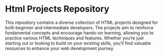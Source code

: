 <h1>Html Projects Repository</h1>
This repository contains a diverse collection of HTML projects designed for both beginner and intermediate developers. The projects aim to reinforce fundamental concepts and encourage hands-on learning, allowing you to practice various HTML techniques and features. Whether you’re just starting out or looking to build on your existing skills, you’ll find valuable resources to enhance your web development journey.
